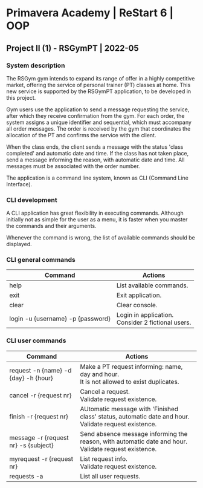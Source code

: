 # Primavera Academy | ReStart 6 | OOP

## Project II (1) - RSGymPT | 2022-05

### System description

The RSGym gym intends to expand its range of offer in a highly competitive market, offering the service of personal trainer (PT) classes at home. This new service is supported by the RSGymPT application, to be developed in this project.

Gym users use the application to send a message requesting the service, after which they receive confirmation from the gym. For each order, the system assigns a unique identifier and sequential, which must accompany all order messages. The order is received by the gym that coordinates the allocation of the PT and confirms the service with the client.

When the class ends, the client sends a message with the status 'class completed' and automatic date and time. If the class has not taken place, send a message informing the reason, with automatic date and time. All messages must be associated with the order number.

The application is a command line system, known as CLI (Command Line Interface).

### CLI development

A CLI application has great flexibility in executing commands. Although initially not as simple for the user as a menu, it is faster when you master the commands and their arguments.

Whenever the command is wrong, the list of available commands should be displayed.

### CLI general commands

| Command                           | Actions                                              |
| --------------------------------- | ---------------------------------------------------- |
| help                              | List available commands.                             |
| exit                              | Exit application.                                    |
| clear                             | Clear console.                                       |
| login -u {username} -p {password} | Login in application.<br>Consider 2 fictional users. |

### CLI user commands

| Command                                | Actions                                                                                                       |
| -------------------------------------- | ------------------------------------------------------------------------------------------------------------- |
| request -n {name} -d {day} -h {hour}   | Make a PT request informing: name, day and hour.<br>It is not allowed to exist duplicates.                    |
| cancel -r {request nr}                 | Cancel a request.<br>Validate request existence.                                                              |
| finish -r {request nr}                 | AUtomatic message with 'Finished class' status, automatic date and hour.<br>Validate request existence.       |
| message -r {request nr} -s {subject}   | Send absence message informing the reason, with automatic date and hour.<br>Validate request existence.       |
| myrequest -r {request nr}              | List request info.<br>Validate request existence.                                                             |
| requests -a                            | List all user requests.                                                                                       |
